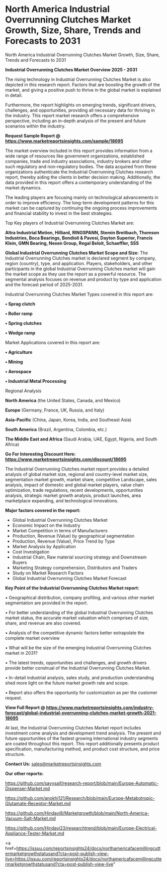 # North America Industrial Overrunning Clutches Market Growth, Size, Share, Trends and Forecasts to 2031
North America Industrial Overrunning Clutches Market Growth, Size, Share, Trends and Forecasts to 2031

<Strong> Industrial Overrunning Clutches Market Overview 2025 - 2031</strong>

The rising technology in Industrial Overrunning Clutches Market is also depicted in this research report. Factors that are boosting the growth of the market, and giving a positive push to thrive in the global market is explained in detail.

Furthermore, the report highlights on emerging trends, significant drivers, challenges, and opportunities, providing all necessary data for thriving in the industry. This report market research offers a comprehensive perspective, including an in-depth analysis of the present and future scenarios within the industry.

<strong>Request Sample Report @ <a href=https://www.marketreportsinsights.com/sample/18695>https://www.marketreportsinsights.com/sample/18695</a></strong>

The market overview included in this report provides information from a wide range of resources like government organizations, established companies, trade and industry associations, industry brokers and other such regulatory and non-regulatory bodies. The data acquired from these organizations authenticate the Industrial Overrunning Clutches research report, thereby aiding the clients in better decision making. Additionally, the data provided in this report offers a contemporary understanding of the market dynamics.

The leading players are focusing mainly on technological advancements in order to improve efficiency. The long-term development patterns for this market can be captured by continuing the ongoing process improvements and financial stability to invest in the best strategies.

Top Key players of Industrial Overrunning Clutches Market are:

<strong>Altra Industrial Motion, Hilliard, RINGSPANN, Stemin Breitbach, Thomson Industries, Boca Bearings, Bondioli & Pavesi, Dayton Superior, Francis Klein, GMN Bearing, Nexen Group, Regal Beloit, Schaeffler, SSS</strong>

<strong><b>Global Industrial Overrunning Clutches Market Scope and Size:</b></strong>
The Industrial Overrunning Clutches market is declared segment by company, region (country), type, and application. Players, stakeholders, and other participants in the global Industrial Overrunning Clutches market will gain the market scope as they use the report as a powerful resource. The segmental analysis focuses on revenue and product by type and application and the forecast period of 2025-2031.

Industrial Overrunning Clutches Market Types covered in this report are:

<strong>• Sprag clutch

• Roller ramp

• Spring clutches

• Wedge ramp</strong>

Market Applications covered in this report are:

<strong>• Agriculture

• Mining

• Aerospace

• Industrial Metal Processing</strong> 

Regional Analysis

<strong>North America</strong> (the United States, Canada, and Mexico)

<strong>Europe</strong> (Germany, France, UK, Russia, and Italy)

<strong>Asia-Pacific</strong> (China, Japan, Korea, India, and Southeast Asia)

<strong>South America</strong> (Brazil, Argentina, Colombia, etc.)

<strong>The Middle East and Africa</strong> (Saudi Arabia, UAE, Egypt, Nigeria, and South Africa)

<strong>Go For Interesting Discount Here: <a href=https://www.marketreportsinsights.com/discount/18695>https://www.marketreportsinsights.com/discount/18695</a></strong>

The Industrial Overrunning Clutches market report provides a detailed analysis of global market size, regional and country-level market size, segmentation market growth, market share, competitive Landscape, sales analysis, impact of domestic and global market players, value chain optimization, trade regulations, recent developments, opportunities analysis, strategic market growth analysis, product launches, area marketplace expanding, and technological innovations.

<strong><b>Major factors covered in the report:</b></strong>
<ul>
  <li>Global Industrial Overrunning Clutches Market </li>
  <li>Economic Impact on the Industry</li>
  <li>Market Competition in terms of Manufacturers</li>
  <li>Production, Revenue (Value) by geographical segmentation</li>
  <li>Production, Revenue (Value), Price Trend by Type</li>
  <li>Market Analysis by Application</li>
  <li>Cost Investigation</li>
  <li>Industrial Chain, Raw material sourcing strategy and Downstream Buyers</li>
  <li>Marketing Strategy comprehension, Distributors and Traders</li>
  <li>Study on Market Research Factors</li>
  <li>Global Industrial Overrunning Clutches Market Forecast</li>
</ul>

<strong><b>Key Point of the Industrial Overrunning Clutches Market report:</b></strong>

• Geographical distribution, company profiling, and various other market segmentation are provided in the report.

• For better understanding of the global Industrial Overrunning Clutches market status, the accurate market valuation which comprises of size, share, and revenue are also covered.

• Analysis of the competitive dynamic factors better extrapolate the complete market overview

• What will be the size of the emerging Industrial Overrunning Clutches market in 2031?

• The latest trends, opportunities and challenges, and growth drivers provide better construal of the Industrial Overrunning Clutches Market.

• In-detail industrial analysis, sales study, and production understanding shed more light on the future market growth rate and scope.

• Report also offers the opportunity for customization as per the customer request.

<strong><b>View Full Report @ <a href=https://www.marketreportsinsights.com/industry-forecast/global-industrial-overrunning-clutches-market-growth-2021-18695>https://www.marketreportsinsights.com/industry-forecast/global-industrial-overrunning-clutches-market-growth-2021-18695</a></b></strong>


At last, the Industrial Overrunning Clutches Market report includes investment come analysis and development trend analysis. The present and future opportunities of the fastest growing international industry segments are coated throughout this report. This report additionally presents product specification, manufacturing method, and product cost structure, and price structure.

<strong>Contact Us:</strong>
sales@marketreportsinsights.com

<strong>Our other reports:</strong>

<a href=https://github.com/sayysaif/research-report/blob/main/Europe-Automatic-Dispenser-Market.md>https://github.com/sayysaif/research-report/blob/main/Europe-Automatic-Dispenser-Market.md</a>

<a href=https://github.com/anokhi121/Research/blob/main/Europe-Metabotropic-Glutamate-Receptor-Market.md>https://github.com/anokhi121/Research/blob/main/Europe-Metabotropic-Glutamate-Receptor-Market.md</a>

<a href=https://github.com/Hindavi8/Marketgrowth/blob/main/North-America-Vacuum-Salt-Market.md>https://github.com/Hindavi8/Marketgrowth/blob/main/North-America-Vacuum-Salt-Market.md</a>

<a href=https://github.com/Hindavi23/researchtrend/blob/main/Europe-Electrical-Appliance-Tester-Market.md>https://github.com/Hindavi23/researchtrend/blob/main/Europe-Electrical-Appliance-Tester-Market.md</a>

<a href=https://issuu.com/reportsinsights24/docs/northamericafacemillingcuttermarketgrowthstatusand?cta=post-publish-view-live>https://issuu.com/reportsinsights24/docs/northamericafacemillingcuttermarketgrowthstatusand?cta=post-publish-view-live</a>"
